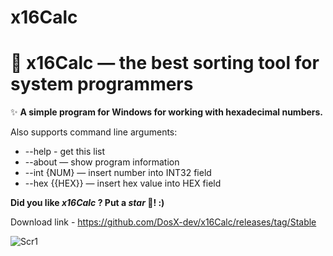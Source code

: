 # x16Calc


# 💾 x16Calc — the best sorting tool for system programmers

✨ **A simple program for Windows for working with hexadecimal numbers.**

Also supports command line arguments:
* --help - get this list
* --about — show program information
* --int {NUM} — insert number into INT32 field
* --hex {{HEX}} — insert hex value into HEX field

**Did you like _x16Calc_ ? Put a _star_ 🌟!  :)**

Download link - https://github.com/DosX-dev/x16Calc/releases/tag/Stable

![Scr1](https://raw.githubusercontent.com/DosX-dev/x16Calc/main/screen.jpg)
